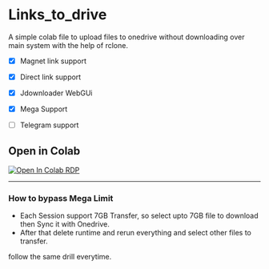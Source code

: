 # Links_to_drive
A simple colab file to upload files to onedrive without downloading over main system with the help of rclone.

- [x] Magnet link support
- [x] Direct link support
- [x] Jdownloader WebGUi
- [x] Mega Support 
- [ ] Telegram support


## Open in Colab
[![Open In Colab RDP](https://colab.research.google.com/assets/colab-badge.svg)](https://colab.research.google.com/drive/14FdKgxSAm_hs5SohT2hPQ2KcBtbNrQAj?usp=sharing)

---------------------
### How to bypass Mega Limit
- Each Session support 7GB Transfer, so select upto 7GB file to download then Sync it with Onedrive.
- After that delete runtime and rerun everything and select other files to transfer.

follow the same drill everytime.
